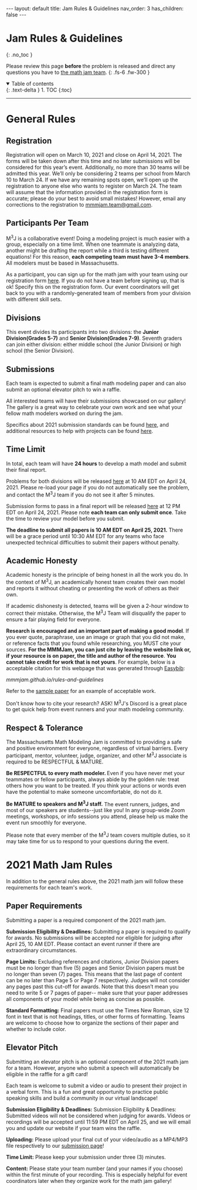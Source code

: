 <head>
<!-- Global site tag (gtag.js) - Google Analytics -->
<script async src="https://www.googletagmanager.com/gtag/js?id=G-729Y3246JG"></script>
<script>
  window.dataLayer = window.dataLayer || [];
  function gtag(){dataLayer.push(arguments);}
  gtag('js', new Date());

  gtag('config', 'G-729Y3246JG');
</script>
</head>
---
layout: default
title: Jam Rules & Guidelines
nav_order: 3
has_children: false
---

# Jam Rules & Guidelines
{: .no_toc }

Please review this page <b> before </b> the problem is released and direct any questions you have to [the math jam team](mailto:mmmjam.team@gmail.com). 
{: .fs-6 .fw-300 }

<details open markdown="block">
  <summary>
    Table of contents
  </summary>
  {: .text-delta }
1. TOC
{:toc}
</details>

---

# General Rules


## Registration

Registration will open on March 10, 2021 and close on April 14, 2021. The forms will be taken down after this time and no later submissions will be considered for this year’s event. Additionally, no more than 30 teams will be admitted this year. We’ll only be considering 2 teams per school from March 10 to March 24. If we have any remaining spots open, we’ll open up the registration to anyone else who wants to register on March 24.
The team will assume that the information provided in the registration form is accurate; please do your best to avoid small mistakes! However, email any corrections to the registration to [mmmjam.team@gmail.com](mailto:mmmjam.team@gmail.com). 


## Participants Per Team

M<sup>3</sup>J is a collaborative event! Doing a modeling project is much easier with a group, especially on a time limit. When one teammate is analyzing data, another might be drafting the report while a third is testing different equations! For this reason, **each competing team must have 3-4 members**. All modelers must be based in Massachusetts.

As a participant, you can sign up for the math jam with your team using our registration form [here](http://wpi.qualtrics.com/jfe/form/SV_4JBDYhsAq8jDWzI). If you do not have a team before signing up, that is ok! Specify this on the registration form. Our event coordinators will get back to you with a randomly-generated team of members from your division with different skill sets. 

## Divisions

This event divides its participants into two divisions: the <b>Junior Division(Grades 5-7)</b> and <b>Senior Division(Grades 7-9)</b>. Seventh graders can join either division: either middle school (the Junior Division) or high school (the Senior Division).

## Submissions 

Each team is expected to submit a final math modeling paper and can also submit an optional elevator pitch to win a raffle.

All interested teams will have their submissions showcased on our gallery! The gallery is a great way to celebrate your own work and see what your fellow math modelers worked on during the jam.

Specifics about 2021 submission standards can be found [here](https://mmmjam.github.io/rules-and-guidelines/#2021-math-jam-rules), and additional resources to help with projects can be found [here](mmmjam.github.io/resources). 


## Time Limit

In total, each team will have <b>24 hours</b> to develop a math model and submit their final report. 

Problems for both divisions will be released [here](https://mmmjam.github.io/rules-2021/) at 10 AM EDT on April 24, 2021. Please re-load your page if you do not automatically see the problem, and contact the M<sup>3</sup>J team if you do not see it after 5 minutes. 

Submission forms to pass in a final report will be released [here](https://mmmjam.github.io/submission/) at 12 PM EDT on April 24, 2021. Please note **each team can only submit once**. Take the time to review your model before you submit. 

<b> The deadline to submit all papers is 10 AM EDT on April 25, 2021.</b> There will be a grace period until 10:30 AM EDT for any teams who face unexpected technical difficulties to submit their papers without penalty. 

## Academic Honesty

Academic honesty is the principle of being honest in all the work you do. In the context of M<sup>3</sup>J, an academically honest team creates their own model and reports it without cheating or presenting the work of others as their own.

If academic dishonesty is detected, teams will be given a 2-hour window to correct their mistake. Otherwise, the M<sup>3</sup>J Team will disqualify the paper to ensure a fair playing field for everyone. 

**Research is encouraged and an important part of making a good model**. If you ever quote, paraphrase, use an image or graph that you did not make, or reference facts that you found while researching, you MUST cite your sources. **For the MMMJam, you can just cite by leaving the website link or, if your resource is on paper, the title and author of the resource**. **You cannot take credit for work that is not yours**. For example, below is a acceptable citation for this webpage that was generated through [Easybib](https://www.easybib.com/):

<i>mmmjam.github.io/rules-and-guidelines</i>

<!-- <i>Team, MMMJ. “MMMJ Website .” M³J, 1 Jan. 2021, mmmjam.github.io/. </i> -->

Refer to the [sample paper](https://mmmjam.github.io/resources/#sample-paper) for an example of acceptable work. 

Don't know how to cite your research? ASK! M<sup>3</sup>J's Discord is a great place to get quick help from event runners and your math modeling community. 

## Respect & Tolerance

The Massachusetts Math Modeling Jam is committed to providing a safe and positive environment for everyone, regardless of virtual barriers. Every participant, mentor, volunteer, judge, organizer, and other M<sup>3</sup>J associate is required to be RESPECTFUL & MATURE.  

<b> Be RESPECTFUL to every math modeler. </b> Even if you have never met your teammates or fellow participants, always abide by the golden rule: treat others how you want to be treated. If you think your actions or words even have the potential to make someone uncomfortable, do not do it. 

<b> Be MATURE to speakers and M<sup>3</sup>J staff.</b> The event runners, judges, and most of our speakers are students--just like you! In any group-wide Zoom meetings, workshops, or info sessions you attend, please help us make the event run smoothly for everyone. 

Please note that every member of the M<sup>3</sup>J team covers multiple duties, so it may take time for us to respond to your questions during the event. 

# 2021 Math Jam Rules 

In addition to the general rules above, the 2021 math jam will follow these requirements for each team's work. 

## Paper Requirements 

Submitting a paper is a required component of the 2021 math jam. 


<b>Submission Eligibility & Deadlines:</b> Submitting a paper is required to qualify for awards. No submissions will be accepted nor eligible for judging after April 25, 10 AM EDT. Please contact an event runner if there are extraordinary circumstances. 

<b>Page Limits:</b> Excluding references and citations, Junior Division papers must be no longer than five (5) pages and Senior Division papers must be no longer than seven (7) pages. This means that the last page of content can be no later than Page 5 or Page 7 respectively. Judges will not consider any pages past this cut-off for awards. Note that this doesn’t mean you need to write 5 or 7 pages of paper-- make sure that your paper addresses all components of your model while being as concise as possible.

<b>Standard Formatting:</b> Final papers must use the Times New Roman, size 12 font in text that is not headings, titles, or other forms of formatting. Teams are welcome to choose how to organize the sections of their paper and whether to include color.


## Elevator Pitch

Submitting an elevator pitch is an optional component of the 2021 math jam for a team. However, anyone who submit a speech will automatically be eligible in the raffle for a gift card! 

Each team is welcome to submit a video or audio to present their project in a verbal form. This is a fun and great opportunity to practice  public speaking skills and build a community in our virtual landscape! 


<b>Submission Eligibility & Deadlines:</b> Submission Eligibility & Deadlines: Submitted videos will not be considered when judging for awards. Videos or recordings will be accepted until 11:59 PM EDT on April 25, and we will email you and update our website if your team wins the raffle.

<b>Uploading:</b> Please upload your final cut of your video/audio as a MP4/MP3 file respectively to our [submission page](https://mmmjam.github.io/submission/)! 

<b>Time Limit:</b> Please keep your submission under three (3) minutes.

<b>Content:</b> Please state your team number (and your names if you choose) within the first minute of your recording. This is especially helpful for event coordinators later when they organize work for the math jam gallery!
